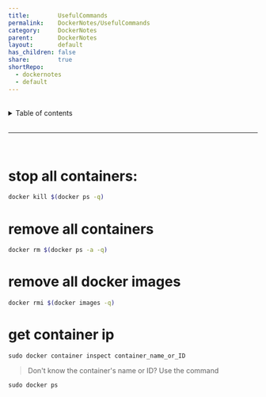 ```yaml
---
title:        UsefulCommands
permalink:    DockerNotes/UsefulCommands
category:     DockerNotes
parent:       DockerNotes
layout:       default
has_children: false
share:        true
shortRepo:
  - dockernotes
  - default              
---
```



<br/>              

<details markdown="block">                    
<summary>                    
Table of contents                    
</summary>                    
{: .text-delta }                    
1. TOC                    
{:toc}                    
</details>                    

<br/>                    

***                    

<br/>    

# stop all containers:

```bash     
docker kill $(docker ps -q)    
```    

# remove all containers

```bash    
docker rm $(docker ps -a -q)    
```    

# remove all docker images

```bash    
docker rmi $(docker images -q)    
```    

# get container ip

```shell    
sudo docker container inspect container_name_or_ID    
```    

> Don't know the container's name or ID? Use the command

```shell    
sudo docker ps    
```